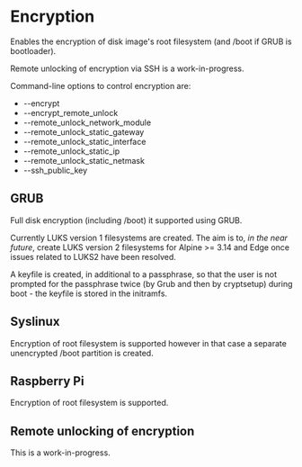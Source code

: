 # Encryption

Enables the encryption of disk image's root filesystem (and /boot if GRUB is
bootloader).

Remote unlocking of encryption via SSH is a work-in-progress.

Command-line options to control encryption are:

- --encrypt
- --encrypt_remote_unlock
- --remote_unlock_network_module
- --remote_unlock_static_gateway
- --remote_unlock_static_interface
- --remote_unlock_static_ip
- --remote_unlock_static_netmask
- --ssh_public_key

## GRUB

Full disk encryption (including /boot) it supported using GRUB.

Currently LUKS version 1 filesystems are created. The aim is to, *in the near
future*, create LUKS version 2 filesystems for Alpine >= 3.14 and Edge once
issues related to LUKS2 have been resolved.

A keyfile is created, in additional to a passphrase, so that the user is not
prompted for the passphrase twice (by Grub and then by cryptsetup) during
boot - the keyfile is stored in the initramfs.

## Syslinux

Encryption of root filesystem is supported however in that case a separate
unencrypted /boot partition is created.

## Raspberry Pi

Encryption of root filesystem is supported.

## Remote unlocking of encryption

This is a work-in-progress.
